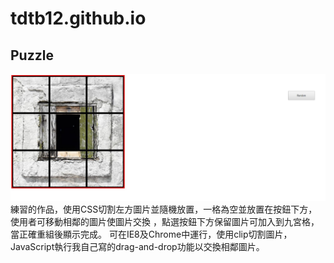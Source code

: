 # tdtb12.github.io
<h2>Puzzle</h2>
<img src="./DemoPic/puzzle001.JPG"></img>
練習的作品，使用CSS切割左方圖片並隨機放置，一格為空並放置在按鈕下方，使用者可移動相鄰的圖片使圖片交換
，點選按鈕下方保留圖片可加入到九宮格，當正確重組後顯示完成。
可在IE8及Chrome中運行，使用clip切割圖片，JavaScript執行我自己寫的drag-and-drop功能以交換相鄰圖片。

